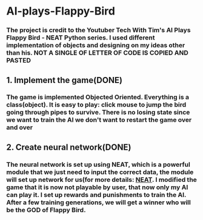 # AI-plays-Flappy-Bird
### The project is credit to the Youtuber Tech With Tim's AI Plays Flappy Bird - NEAT Python series. I used different implementation of objects and designing on my ideas other than his. NOT A SINGLE OF LETTER OF CODE IS COPIED AND PASTED
## 1. Implement the game(DONE)
### The game is implemented Objected Oriented. Everything is a class(object). It is easy to play: click mouse to jump the bird going through pipes to survive. There is no losing state since we want to train the AI we don't want to restart the game over and over
## 2. Create neural network(DONE)
### The neural network is set up using NEAT, which is a powerful module that we just need to input the correct data, the module will set up network for us(for more details: [NEAT](https://neat-python.readthedocs.io/en/latest/config_file.html). I modified the game that it is now not playable by user, that now only my AI can play it. I set up rewards and punishments to train the AI. After a few training generations, we will get a winner who will be the GOD of Flappy Bird.
